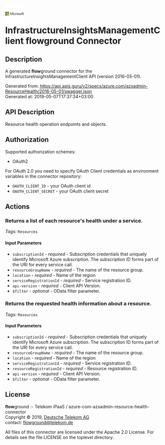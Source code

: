 # ![LOGO](logo.png) InfrastructureInsightsManagementClient **flow**ground Connector

## Description

A generated **flow**ground connector for the InfrastructureInsightsManagementClient API (version 2016-05-01).

Generated from: https://api.apis.guru/v2/specs/azure.com/azsadmin-ResourceHealth/2016-05-01/swagger.json<br/>
Generated at: 2019-05-07T17:37:34+03:00

## API Description

Resource health operation endpoints and objects.

## Authorization

Supported authorization schemes:
- OAuth2

For OAuth 2.0 you need to specify OAuth Client credentials as environment variables in the connector repository:
* `OAUTH_CLIENT_ID` - your OAuth client id
* `OAUTH_CLIENT_SECRET` - your OAuth client secret

## Actions

### Returns a list of each resource's health under a service.

*Tags:* `Resources`

#### Input Parameters
* `subscriptionId` - _required_ - Subscription credentials that uniquely identify Microsoft Azure subscription. The subscription ID forms part of the URI for every service call.
* `resourceGroupName` - _required_ - The name of the resource group.
* `location` - _required_ - Name of the region
* `serviceRegistrationId` - _required_ - Service registration ID.
* `api-version` - _required_ - Client API Version.
* `$filter` - _optional_ - OData filter parameter.

### Returns the requested health information about a resource.

*Tags:* `Resources`

#### Input Parameters
* `subscriptionId` - _required_ - Subscription credentials that uniquely identify Microsoft Azure subscription. The subscription ID forms part of the URI for every service call.
* `resourceGroupName` - _required_ - The name of the resource group.
* `location` - _required_ - Name of the region
* `serviceRegistrationId` - _required_ - Service registration ID.
* `resourceRegistrationId` - _required_ - Resource registration ID.
* `api-version` - _required_ - Client API Version.
* `$filter` - _optional_ - OData filter parameter.

## License

**flow**ground :- Telekom iPaaS / azure-com-azsadmin-resource-health-connector<br/>
Copyright © 2019, [Deutsche Telekom AG](https://www.telekom.de)<br/>
contact: flowground@telekom.de

All files of this connector are licensed under the Apache 2.0 License. For details
see the file LICENSE on the toplevel directory.
